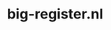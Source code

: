 ---
layout: post
title:  "big-register.nl"
internal_url:  "/dutchgov/big-register.nl.html"
subdomains_count: 2
all_subdomains_count: 2
urls_count: 2
ssl_rank: 100
http_rank: 75
url_link: /data/big-register.nl/urls.txt
all_subdomains_link: /data/big-register.nl/all_subdomains.txt
subdomains_link: /data/big-register.nl/subdomains.txt
categories: dutchgov
---